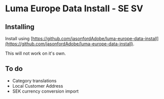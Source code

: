 # Luma Europe Data Install - SE SV

## Installing

Install using [https://github.com/jasonfordAdobe/luma-europe-data-install](https://github.com/jasonfordAdobe/luma-europe-data-install).

This will not work on it's own.

## To do
* Category translations
* Local Customer Address
* SEK currency conversion import